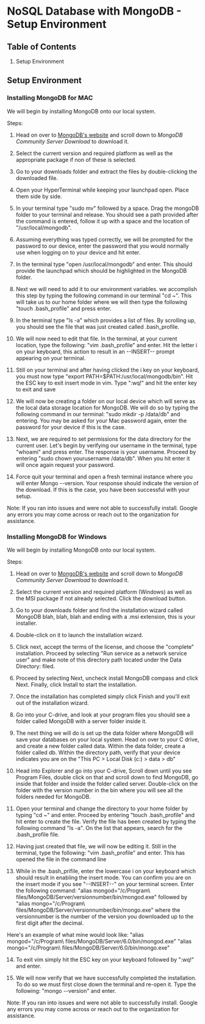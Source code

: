 # NoSQL Database with MongoDB - Setup Environment


## Table of Contents
1. Setup Environment



## Setup Environment


### Installing MongoDB for MAC

We will begin by installing MongoDB onto our local system.


Steps:
1. Head on over to [MongoDB's website](https://www.mongodb.com/try/download/community) and scroll down to *MongoDB Community Server Download* to download it.


2. Select the current version and required platform as well as the appropriate package if non of these is selected.


3. Go to your downloads folder and extract the files by double-clicking the downloaded file.


4. Open your HyperTerminal while keeping your launchpad open. Place them side by side.


5. In your terminal type "sudo mv" followed by a space. Drag the mongoDB folder to your terminal and release. You should see a path provided after the command is entered, follow it up with a space and the location of "/usr/local/mongodb".


6. Assuming everything was typed correctly, we will be prompted for the password to our device, enter the password that you would normally use when logging on to your device and hit enter.


7. In the terminal type "open /usr/local/mongodb" and enter. This should provide the launchpad which should be highlighted in the MongoDB folder.


8. Next we will need to add it to our environment variables. we accomplish this step by typing the following command in our terminal "cd ~". This will take us to our home folder where we will then type the following "touch .bash_profile" and press enter.


9. In the terminal type "ls -a" which provides a list of files. By scrolling up, you should see the file that was just created called .bash_profile.


10. We will now need to edit that file. In the terminal, at your current location, type the following: "vim .bash_profile" and enter. Hit the letter i on your keyboard, this action to result in an --INSERT-- prompt appearing on your terminal.


11. Still on your terminal and after having clicked the i key on your keyboard, you must now type "export PATH=$PATH:/usr/local/mongodb/bin". Hit the ESC key to exit insert mode in vim. Type ":wq!" and hit the enter key to exit and save


12. We will now be creating a folder on our local device which will serve as the local data storage location for MongoDB. We will do so by typing the following command in our terminal: "sudo mkdir -p /data/db" and entering. You may be asked for your Mac password again, enter the password for your device if this is the case.


13. Next, we are required to set permissions for the data directory for the current user. Let's begin by verifying our username in the terminal, type "whoami" and press enter. The response is your username. Proceed by entering "sudo chown yourusername /data/db". When you hit enter it will once again request your password.


14. Force quit your terminal and open a fresh terminal instance where you will enter Mongo --version. Your response should indicate the version of the download. If this is the case, you have been successful with your setup.


Note: If you ran into issues and were not able to successfully install. Google any errors you may come across or reach out to the organization for assistance.


### Installing MongoDB for Windows

We will begin by installing MongoDB onto our local system.


Steps:
1. Head on over to [MongoDB's website](https://www.mongodb.com/try/download/community) and scroll down to *MongoDB Community Server Download* to download it.


2. Select the current version and required platform (Windows) as well as the MSI package if not already selected. Click the download button.


3. Go to your downloads folder and find the installation wizard called MongoDB blah, blah, blah and ending with a .msi extension, this is your installer.


4. Double-click on it to launch the installation wizard.


5. Click next, accept the terms of the license, and choose the "complete" installation. Proceed by selecting "Run service as a network service user" and make note of this directory path located under the Data Directory: filed.


6. Proceed by selecting Next, uncheck install MongoDB compass and click Next. Finally, click Install to start the installation.


7. Once the installation has completed simply click Finish and you'll exit out of the installation wizard.


8. Go into your C-drive, and look at your program files you should see a folder called MongoDB with a server folder inside it.


9. The next thing we will do is set up the data folder where MongoDB will save your databases on your local system. Head on over to your C drive, and create a new folder called data. Within the data folder, create a folder called db. Within the directory path, verify that your device indicates you are on the "This PC > Local Disk (c:) > data > db"


10. Head into Explorer and go into your C-drive, Scroll down until you see Program Files, double click on that and scroll down to find MongoDB, go inside that folder and inside the folder called server. Double-click on the folder with the version number in the bin where you will see all the folders needed for MongoDB.


11. Open your terminal and change the directory to your home folder by typing "cd ~" and enter. Proceed by entering "touch .bash_profile" and hit enter to create the file. Verify the file has been created by typing the following command "ls -a". On the list that appears, search for the .bash_profile file.


12. Having just created that file, we will now be editing it. Still in the terminal, type the following: "vim .bash_profile" and enter. This has opened the file in the command line


13. While in the .bash_prifile, enter the lowercase i on your keyboard which should result in enabling the insert mode. You can confirm you are on the insert mode if you see "--INSERT--" on your terminal screen. Enter the following command:
"alias mongod="/c/Program\ files/MongoDB/Server/versionnumber/bin/mongod.exe" followed by
"alias mongo="/c/Program\ files/MongoDB/Server/versionnumber/bin/mongo.exe" where the versionnumber is the number of the version you downloaded up to the first digit after the decimal.


Here's an example of what mine would look like:
"alias mongod="/c/Program\ files/MongoDB/Server/6.0/bin/mongod.exe"
"alias mongo="/c/Program\ files/MongoDB/Server/6.0/bin/mongo.exe"


14. To exit vim simply hit the ESC key on your keyboard followed by ":wq!" and enter.


15. We will now verify that we have successfully completed the installation. To do so we must first close down the terminal and re-open it. Type the following: "mongo --version" and enter.


Note: If you ran into issues and were not able to successfully install. Google any errors you may come across or reach out to the organization for assistance.

















